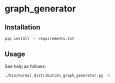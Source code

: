 # graph_generator

## Installation

```bash
pip install -r requirements.txt
```

## Usage

See help as follows:

```bash
./bin/normal_distribution_graph_generator.py -h
```
